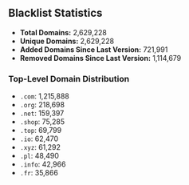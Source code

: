 ## Blacklist Statistics

- **Total Domains:** 2,629,228
- **Unique Domains:** 2,629,228
- **Added Domains Since Last Version:** 721,991
- **Removed Domains Since Last Version:** 1,114,679

### Top-Level Domain Distribution

-  `.com`: 1,215,888
-  `.org`: 218,698
-  `.net`: 159,397
-  `.shop`: 75,285
-  `.top`: 69,799
-  `.io`: 62,470
-  `.xyz`: 61,292
-  `.pl`: 48,490
-  `.info`: 42,966
-  `.fr`: 35,866
